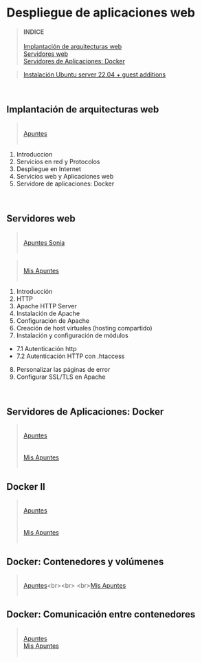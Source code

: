 # Despliegue de aplicaciones web

> **INDICE**<br><br>
[Implantación de arquitecturas web](#id1)<br>
[Servidores web](#id2)<br>
[Servidores de Aplicaciones: Docker](#id3)<br>


> [Instalación Ubuntu server 22.04 + guest additions](https://github.com/alvbencor/DESPLIEGUE/blob/main/instUS.md)

<div id='id1' /><br>

## Implantación de arquitecturas web

><br>[Apuntes](https://github.com/alvbencor/DESPLIEGUE/blob/main/ArquitecturasWeb/ArquitecturasWeb.pdf)<br><br>

1. Introduccion
2. Servicios en red y Protocolos
3. Despliegue en Internet
4. Servicios web y Aplicaciones web
5. Servidore de aplicaciones: Docker



<a name='id2'></a><br>

## Servidores web
><br>[Apuntes Sonia](https://github.com/alvbencor/DESPLIEGUE/blob/main/ServidoresWeb/ServidoresWeb.pdf)<br><br>


><br>[Mis Apuntes](https://github.com/alvbencor/DESPLIEGUE/blob/main/ServidoresWeb/Apuntes.md)<br><br>
1. Introducción
2. HTTP
3. Apache HTTP Server
4. Instalación de Apache
5. Configuración de Apache
6. Creación de host virtuales (hosting compartido)
7. Instalación y configuración de módulos <br>

 - 7.1 Autenticación http
 - 7.2 Autenticación HTTP con .htaccess
 
8. Personalizar las páginas de error
9. Configurar SSL/TLS en Apache

<a name='id3'></a><br>

## Servidores de Aplicaciones: Docker
><br>[Apuntes](https://github.com/alvbencor/DESPLIEGUE/blob/main/ServidoresWeb/ServidoresWeb.pdf)<br><br>
><br>[Mis Apuntes](https://github.com/alvbencor/DESPLIEGUE/blob/main/ServidorDeAplicacionesDocker/readme.md)<br><br>

## Docker II
><br>[Apuntes](https://github.com/alvbencor/DESPLIEGUE/blob/main/DockerII/4.%20Contenedores%20II.pdf)<br><br>
><br>[Mis Apuntes](https://github.com/alvbencor/DESPLIEGUE/blob/main/DockerII/MisApuntesDocker.md)<br><br>

## Docker: Contenedores y volúmenes
><br>[Apuntes]([https://github.com/alvbencor/DESPLIEGUE/blob/main/DockerII/4.%20Contenedores%20II.pdf](https://github.com/alvbencor/DESPLIEGUE/blob/main/ContenedoresVolumenes/5.%20Contenedores%20y%20vol%C3%BAmenes.pdf))<br><br>
><br>[Mis Apuntes](https://github.com/alvbencor/DESPLIEGUE/blob/main/DockerII/MisApuntesDocker.md)<br><br>


## Docker: Comunicación entre contenedores
><br>[Apuntes](https://github.com/alvbencor/DESPLIEGUE/blob/main/ComunicacionContenedores/6.%20Comunicaci%C3%B3n%20entre%20contenedores.pdf)
><br>[Mis Apuntes](https://github.com/alvbencor/DESPLIEGUE/blob/main/DockerII/MisApuntesDocker.md)<br><br>








